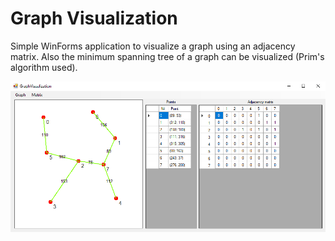 # Graph Visualization
Simple WinForms application to visualize a graph using an adjacency matrix. 
Also the minimum spanning tree of a graph can be visualized (Prim's algorithm used).

<p align="center"> 
<img src="https://github.com/VengerAndrey/GraphVisualization/blob/main/preview.png">
</p>